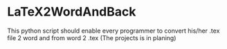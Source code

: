 # LaTeX2WordAndBack
This python script should enable every programmer to convert his/her .tex file 2 word and from word 2 .tex (The projects is in planing)
